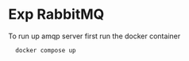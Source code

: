 # Exp RabbitMQ

To run up amqp server first run the docker container

```bash
  docker compose up
```
